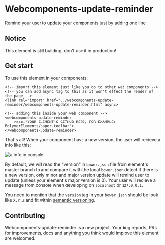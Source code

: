# Webcomponents-update-reminder
Remind your user to update your components just by adding one line

## Notice
This element is still building, don't use it in production!

## Get start
To use this element in your components:
```
<!-- import this element just like you do to other web components -->
<!-- you can add async tag to this as it won't effect the render of the page -->
<link rel="import" href="../webcomponents-update-reminder/webcomponents-update-reminder.html" async>

<!-- adding this inside your web component -->
<webcomponents-update-reminder
    repo="YOUR ELEMENT'S GITHUB REPO, FOR EXAMPLE: PolymerElements/paper-toolbar">
</webcomponents-update-reminder>
```
That's all! When your component have a new version, the user will recieve a info like this:

![a info in console](https://raw.githubusercontent.com/markhuang1212/webcomponents-update-reminder/master/info.JPG)


By default, we will read the "version" in `bower.json` file from element's master branch to and compare it with the local `bower.json` detect if there is a new version, only minor and major version update will remind user to update (unless your element's major version is 0). Your user will recieve a message from console when developing on `localhost` or `127.0.0.1`.

You need to mention that the `version` tag in your `bower.json` should be look like `X.Y.Z` and fit within [semantic versioning](http://semver.org/).

## Contributing

Webcomponents-update-reminder is a new project. Your bug reports, PRs for improvements, docs and anything you think would improve this element are welcomed.
